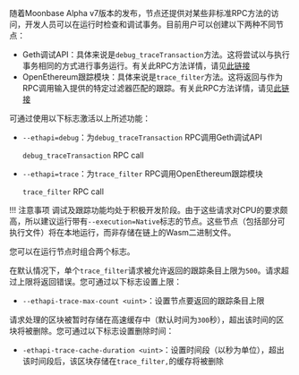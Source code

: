 随着Moonbase Alpha v7版本的发布，节点还提供对某些非标准RPC方法的访问，开发人员可以在运行时检查和调试事务。目前用户可以创建以下两种不同节点：

 - Geth调试API：具体来说是`debug_traceTransaction`方法。这将尝试以与执行事务相同的方式进行事务运行。有关此RPC方法详情，请见[此链接](https://geth.ethereum.org/docs/rpc/ns-debug#debug_tracetransaction)
 - OpenEthereum跟踪模块：具体来说是`trace_filter`方法。这将返回与作为RPC调用输入提供的特定过滤器匹配的跟踪。有关此RPC方法详情，请见[此链接](https://openethereum.github.io/JSONRPC-trace-module#trace_filter)

可通过使用以下标志激活以上所述功能：

 - `--ethapi=debug`：为`debug_traceTransaction` RPC调用Geth调试API

   `debug_traceTransaction` RPC call

 - `--ethapi=trace`：为`trace_filter` RPC调用OpenEthereum跟踪模块

   `trace_filter` RPC call

!!! 注意事项
    调试及跟踪功能均处于积极开发阶段。由于这些请求对CPU的要求颇高，所以建议运行带有`--execution=Native`标志的节点。这些节点（包括部分可执行文件）将在本地运行，而非存储在链上的Wasm二进制文件。

您可以在运行节点时组合两个标志。

在默认情况下，单个`trace_filter`请求被允许返回的跟踪条目上限为`500`。请求超过上限将返回错误。您可通过以下标志设置上限：

 - `--ethapi-trace-max-count <uint>`：设置节点要返回的跟踪条目上限

请求处理的区块被暂时存储在高速缓存中（默认时间为`300`秒），超出该时间的区块将被删除。您可通过以下标志设置删除时间：

 - `-ethapi-trace-cache-duration <uint>`：设置时间段（以秒为单位），超出该时间段后，该区块存储在`trace_filter,`的缓存将被删除